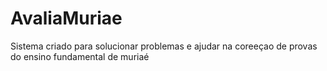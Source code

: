 # AvaliaMuriae
Sistema criado para solucionar problemas e ajudar na coreeçao de provas do ensino fundamental de muriaé
